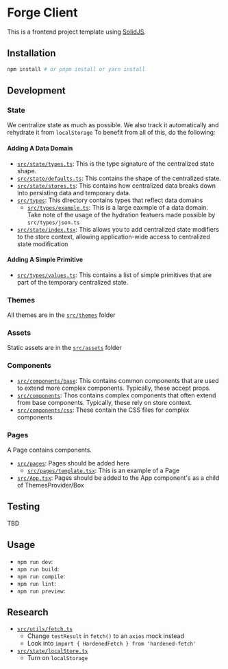 # Forge Client

This is a frontend project template using [SolidJS](https://solidjs.com).

## Installation

```bash
npm install # or pnpm install or yarn install
```

## Development

### State

We centralize state as much as possible.  We also track it automatically and rehydrate it from `localStorage`  To benefit from all of this, do the following:

#### Adding A Data Domain

* [`src/state/types.ts`](src/state/types.ts): This is the type signature of the centralized state shape.
* [`src/state/defaults.ts`](src/state/defaults.ts): This contains the shape of the centralized state.
* [`src/state/stores.ts`](src/state/stores.ts): This contains how centralized data breaks down into persisting data and temporary data.
* [`src/types`](src/types): This directory contains types that reflect data domains
  * [`src/types/example.ts`](src/types/example.ts): This is a large eaxmple of a data domain.  Take note of the usage of the hydration featuers made possible by `src/types/json.ts`
* [`src/state/index.tsx`](src/state/index.tsx): This allows you to add centralized state modifiers to the store context, allowing application-wide access to centralized state modification

#### Adding A Simple Primitive

* [`src/types/values.ts`](src/types/values.ts): This contains a list of simple primitives that are part of the temporary centralized state.

### Themes

All themes are in the [`src/themes`](src/themes) folder

### Assets

Static assets are in the [`src/assets`](src/assets) folder

### Components

* [`src/components/base`](src/components/base): This contains common components that are used to extend more complex components.  Typically, these accept props.
* [`src/components`](src/components): Thos contains complex components that often extend from base components.  Typically, these rely on store context.
* [`src/components/css`](src/components/css): These contain the CSS files for complex components

### Pages

A Page contains components.

* [`src/pages`](src/pages): Pages should be added here
  * [`src/pages/template.tsx`](src/pages/template.tsx): This is an example of a Page
* [`src/App.tsx`](App.tsx): Pages should be added to the App component's as a child of ThemesProvider/Box

## Testing

TBD

## Usage

* `npm run dev`: 
* `npm run build`: 
* `npm run compile`: 
* `npm run lint`: 
* `npm run preview`: 

## Research

* [`src/utils/fetch.ts`](src/utils/fetch.ts)
  * Change `testResult` in `fetch()` to an `axios` mock instead
  * Look into `import { HardenedFetch } from 'hardened-fetch'`
* [`src/state/localStore.ts`](src/state/localStore.ts)
  * Turn on `localStorage`